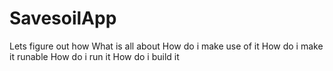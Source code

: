 # SavesoilApp
Lets figure out how
What is all about
How do i make use of it
How do i make it runable
How do i run it
How do i build it
